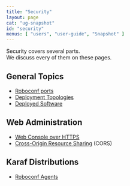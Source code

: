 ```yaml
---
title: "Security"
layout: page
cat: "ug-snapshot"
id: "security"
menus: [ "users", "user-guide", "Snapshot" ]
---
```


Security covers several parts.  
We discuss every of them on these pages.

## General Topics

* [Roboconf ports](security-and-roboconf-ports.html)
* [Deployment Topologies](security-and-topologies.html)
* [Deployed Software](security-and-software.html)

## Web Administration

* [Web Console over HTTPS](security-and-https-console.html)
* [Cross-Origin Resource Sharing](security-and-cors.html) (CORS)

## Karaf Distributions

* [Roboconf Agents](security-and-agents.html)

